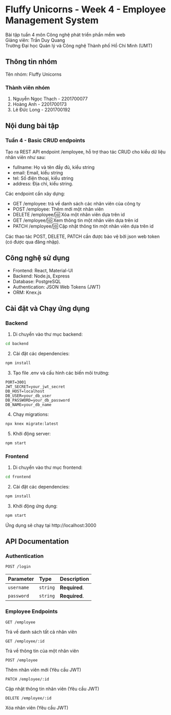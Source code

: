 # Fluffy Unicorns - Week 4 - Employee Management System

Bài tập tuần 4 môn Công nghệ phát triển phần mềm web  
Giảng viên: Trần Duy Quang  
Trường Đại học Quản lý và Công nghệ Thành phố Hồ Chí Minh (UMT)

## Thông tin nhóm

Tên nhóm: Fluffy Unicorns

### Thành viên nhóm

1. Nguyễn Ngọc Thạch - 2201700077
2. Hoàng Anh - 2201700173
3. Lê Đức Long - 2201700192

## Nội dung bài tập

### Tuần 4 - Basic CRUD endpoints

Tạo ra REST API endpoint /employee, hỗ trợ thao tác CRUD cho kiểu dữ liệu nhân viên như sau:

- fullname: Họ và tên đầy đủ, kiểu string
- email: Email, kiểu string
- tel: Số điện thoại, kiểu string
- address: Địa chỉ, kiểu string.

Các endpoint cần xây dựng:

- GET /employee: trả về danh sách các nhân viên của công ty
- POST /employee: Thêm mới một nhân viên
- DELETE /employee/:id: Xóa một nhân viên dựa trên id
- GET /employee/:id: Xem thông tin một nhân viên dựa trên id
- PATCH /employee/:id: Cập nhật thông tin một nhân viên dựa trên id

Các thao tác POST, DELETE, PATCH cần được bảo vệ bởi json web token (có được qua đăng nhập).

## Công nghệ sử dụng

- Frontend: React, Material-UI
- Backend: Node.js, Express
- Database: PostgreSQL
- Authentication: JSON Web Tokens (JWT)
- ORM: Knex.js

## Cài đặt và Chạy ứng dụng

### Backend

1. Di chuyển vào thư mục backend:

```bash
cd backend
```

2. Cài đặt các dependencies:

```bash
npm install
```

3. Tạo file .env và cấu hình các biến môi trường:

```
PORT=3001
JWT_SECRET=your_jwt_secret
DB_HOST=localhost
DB_USER=your_db_user
DB_PASSWORD=your_db_password
DB_NAME=your_db_name
```

4. Chạy migrations:

```bash
npx knex migrate:latest
```

5. Khởi động server:

```bash
npm start
```

### Frontend

1. Di chuyển vào thư mục frontend:

```bash
cd frontend
```

2. Cài đặt các dependencies:

```bash
npm install
```

3. Khởi động ứng dụng:

```bash
npm start
```

Ứng dụng sẽ chạy tại http://localhost:3000

## API Documentation

### Authentication

```http
POST /login
```

| Parameter  | Type     | Description   |
| :--------- | :------- | :------------ |
| `username` | `string` | **Required**. |
| `password` | `string` | **Required**. |

### Employee Endpoints

```http
GET /employee
```

Trả về danh sách tất cả nhân viên

```http
GET /employee/:id
```

Trả về thông tin của một nhân viên

```http
POST /employee
```

Thêm nhân viên mới (Yêu cầu JWT)

```http
PATCH /employee/:id
```

Cập nhật thông tin nhân viên (Yêu cầu JWT)

```http
DELETE /employee/:id
```

Xóa nhân viên (Yêu cầu JWT)
